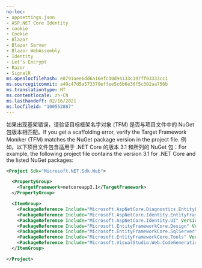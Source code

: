```yaml
---
no-loc:
- appsettings.json
- ASP.NET Core Identity
- cookie
- Cookie
- Blazor
- Blazor Server
- Blazor WebAssembly
- Identity
- Let's Encrypt
- Razor
- SignalR
ms.openlocfilehash: e8791aee6dd6a16efc30d94133c197ff03333cc1
ms.sourcegitcommit: a49c47d5a573379effee5c6b6e36f5c302aa756b
ms.translationtype: HT
ms.contentlocale: zh-CN
ms.lasthandoff: 02/16/2021
ms.locfileid: "100552887"
---
```

<span data-ttu-id="a1eee-101">如果出现基架错误，请验证目标框架名字对象 (TFM) 是否与项目文件中的 NuGet 包版本相匹配。</span><span class="sxs-lookup"><span data-stu-id="a1eee-101">If you get a scaffolding error, verify the Target Framework Moniker (TFM) matches the NuGet package version in the project file.</span></span> <span data-ttu-id="a1eee-102">例如，以下项目文件包含适用于 .NET Core 的版本 3.1 和所列的 NuGet 包：</span><span class="sxs-lookup"><span data-stu-id="a1eee-102">For example, the following project file contains the version 3.1 for .NET Core and the listed NuGet packages:</span></span>

```xml
<Project Sdk="Microsoft.NET.Sdk.Web">

  <PropertyGroup>
    <TargetFramework>netcoreapp3.1</TargetFramework>
  </PropertyGroup>

  <ItemGroup>
    <PackageReference Include="Microsoft.AspNetCore.Diagnostics.EntityFrameworkCore" Version="3.1.0" />
    <PackageReference Include="Microsoft.AspNetCore.Identity.EntityFrameworkCore" Version="3.1.0" />
    <PackageReference Include="Microsoft.AspNetCore.Identity.UI" Version="3.1.0" />
    <PackageReference Include="Microsoft.EntityFrameworkCore.Design" Version="3.1.0" />
    <PackageReference Include="Microsoft.EntityFrameworkCore.SqlServer" Version="3.1.0" />
    <PackageReference Include="Microsoft.EntityFrameworkCore.Tools" Version="3.1.0" />
    <PackageReference Include="Microsoft.VisualStudio.Web.CodeGeneration.Design" Version="3.1.0" />
  </ItemGroup>

</Project>
```
